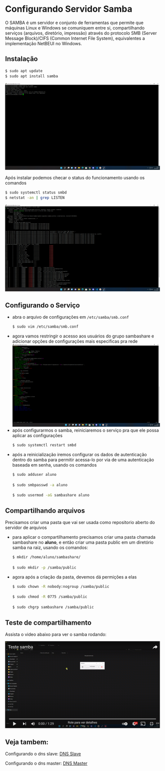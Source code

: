 # Configurando Servidor Samba

O SAMBA é um servidor e conjunto de ferramentas que permite que máquinas Linux e Windows se comuniquem entre si, compartilhando serviços (arquivos, diretório, impressão) através do protocolo SMB (Server Message Block)/CIFS (Common Internet File System), equivalentes a implementação NetBEUI no Windows.

## Instalação
```sh
$ sudo apt update
$ sudo apt install samba
```
![samba](images/samba/1.png)

Após instalar podemos checar o status do funcionamento usando os comandos
```sh
$ sudo systemctl status smbd
$ netstat -an | grep LISTEN
```
![status](images/samba/2.png)

## Configurando o Serviço
* abra o arquivo de configurações em `/etc/samba/smb.conf`
    ```sh
    $ sudo vim /etc/samba/smb.conf
    ```
* agora vamos restringir o acesso aos usuários do grupo sambashare e adicionar opções de configurações mais especificas pra rede
![smb1](images/samba/3.png)
* após configurarmos o samba, reiniciaremos o serviço pra que ele possa aplicar as configurações
    ```sh
    $ sudo systemctl restart smbd
    ```
* após a reinicialização iremos configurar os dados de autenticação dentro do samba para permitir acessa-lo por via de uma autenticação baseada em senha, usando os comandos
    ```sh
    $ sudo adduser aluno

    $ sudo smbpasswd -a aluno

    $ sudo usermod -aG sambashare aluno
    ```
## Compartilhando arquivos
Precisamos criar uma pasta que vai ser usada como repositorio aberto do servidor de arquivos

* para aplicar o compartilhamento precisamos criar uma pasta chamada sambashare no **aluno**, e então criar uma pasta public em um diretório samba na raiz, usando os comandos:
    ```sh
    $ mkdir /home/aluno/sambashare/

    $ sudo mkdir -p /samba/public
    ```
* agora após a criação da pasta, devemos dá permições a elas
    ```sh
    $ sudo chown -R nobody:nogroup /samba/public

    $ sudo chmod -R 0775 /samba/public

    $ sudo chgrp sambashare /samba/public
    ```

## Teste de compartilhamento
Assista o video abaixo para ver o samba rodando:

[![Teste Samba](images/samba/4.png)](https://www.youtube.com/watch?v=RHCmBywV_Mg&ab_channel=MarcosVas)


## Veja tambem:
Configurando o dns slave: [DNS Slave](DNS.md)

Configurando o dns master: [DNS Master](BIND9.md)

